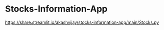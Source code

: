 # Stocks-Information-App
https://share.streamlit.io/akashvijay/stocks-information-app/main/Stocks.py
